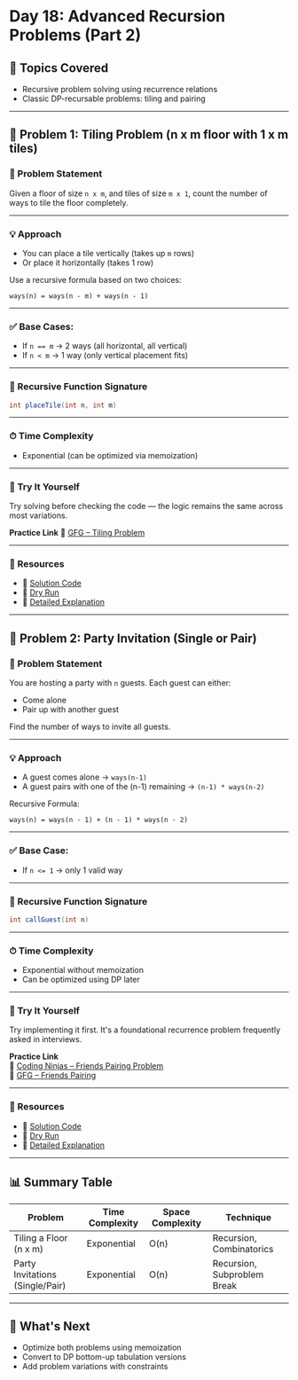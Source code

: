 # Day 18: Advanced Recursion Problems (Part 2)

## 🌟 Topics Covered
- Recursive problem solving using recurrence relations
- Classic DP-recursable problems: tiling and pairing

---

## 🧩 Problem 1: Tiling Problem (n x m floor with 1 x m tiles)

### 🔹 Problem Statement  
Given a floor of size `n x m`, and tiles of size `m x 1`, count the number of ways to tile the floor completely.

---

### 💡 Approach
- You can place a tile vertically (takes up `m` rows)
- Or place it horizontally (takes 1 row)

Use a recursive formula based on two choices:
```
ways(n) = ways(n - m) + ways(n - 1)
```

---

### ✅ Base Cases:
- If `n == m` → 2 ways (all horizontal, all vertical)
- If `n < m` → 1 way (only vertical placement fits)

---

### 🔁 Recursive Function Signature
```java
int placeTile(int n, int m)
```

---

### ⏱ Time Complexity
- Exponential (can be optimized via memoization)

---

### 🧪 Try It Yourself  
Try solving before checking the code — the logic remains the same across most variations.

**Practice Link**
🔗 [GFG – Tiling Problem](https://www.geeksforgeeks.org/tiling-problem/)  

---

### 📂 Resources  
- 🔗 [Solution Code](Day_18/Tiling/tileProblem.java)  
- 🔗 [Dry Run](Day_18/Tiling/Dry_Run.md)  
- 🔗 [Detailed Explanation](Day_18/Tiling/explanation.md)  

---

## 🧩 Problem 2: Party Invitation (Single or Pair)

### 🔹 Problem Statement  
You are hosting a party with `n` guests. Each guest can either:
- Come alone
- Pair up with another guest

Find the number of ways to invite all guests.

---

### 💡 Approach
- A guest comes alone → `ways(n-1)`
- A guest pairs with one of the (n-1) remaining → `(n-1) * ways(n-2)`

Recursive Formula:
```
ways(n) = ways(n - 1) + (n - 1) * ways(n - 2)
```

---

### ✅ Base Case:
- If `n <= 1` → only 1 valid way

---

### 🔁 Recursive Function Signature
```java
int callGuest(int n)
```

---

### ⏱ Time Complexity
- Exponential without memoization  
- Can be optimized using DP later

---

### 🧪 Try It Yourself  
Try implementing it first. It's a foundational recurrence problem frequently asked in interviews.

**Practice Link**  
🔗 [Coding Ninjas – Friends Pairing Problem](https://www.codingninjas.com/studio/problems/friends-pairing-problem_1214620)  
🔗 [GFG – Friends Pairing](https://www.geeksforgeeks.org/friends-pairing-problem/)

---

### 📂 Resources  
- 🔗 [Solution Code](https://github.com/verma-suraj/Java-DSA-100Days-Challenge/blob/9430126c45b7ee7ce0cc40c51a7dac77eb089698/Day_18/PartyGuests/ways_to_call_guests.java)  
- 🔗 [Dry Run](https://github.com/verma-suraj/Java-DSA-100Days-Challenge/blob/9430126c45b7ee7ce0cc40c51a7dac77eb089698/Day_18/PartyGuests/Dry_Run.md)  
- 🔗 [Detailed Explanation](https://github.com/verma-suraj/Java-DSA-100Days-Challenge/blob/9430126c45b7ee7ce0cc40c51a7dac77eb089698/Day_18/PartyGuests/explanation.md)  

---

## 📊 Summary Table

| Problem                          | Time Complexity | Space Complexity | Technique                   |
|----------------------------------|-----------------|------------------|-----------------------------|
| Tiling a Floor (n x m)          | Exponential     | O(n)             | Recursion, Combinatorics    |
| Party Invitations (Single/Pair) | Exponential     | O(n)             | Recursion, Subproblem Break |

---

## 🔁 What's Next
- Optimize both problems using memoization
- Convert to DP bottom-up tabulation versions
- Add problem variations with constraints
